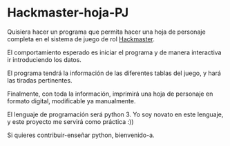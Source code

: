 # Hackmaster-hoja-PJ

Quisiera hacer un programa que permita hacer una hoja de personaje completa en el sistema de juego de rol [Hackmaster](http://www.kenzerco.com/hackmaster/). 

El comportamiento esperado es iniciar el programa y de manera interactiva ir introduciendo los datos. 

El programa tendrá la información de las diferentes tablas del juego, y hará las tiradas pertinentes.

Finalmente, con toda la información, imprimirá una hoja de personaje en formato digital, modificable ya manualmente.

El lenguaje de programación será python 3. Yo soy novato en este lenguaje, y este proyecto me servirá como práctica :))

Si quieres contribuir-enseñar python, bienvenido-a. 
